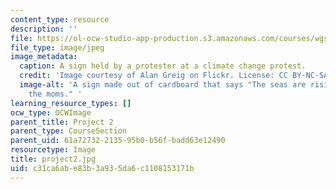 ```yaml
---
content_type: resource
description: ''
file: https://ol-ocw-studio-app-production.s3.amazonaws.com/courses/wgs-700-changing-life-reading-the-intersections-of-gender-race-biology-and-literature-spring-2017/c31ca6abe83b3a935da6c1108153171b_project2.jpg
file_type: image/jpeg
image_metadata:
  caption: A sign held by a protester at a climate change protest.
  credit: 'Image courtesy of Alan Greig on Flickr. License: CC BY-NC-SA'
  image-alt: 'A sign made out of cardboard that says "The seas are rising and so are
    the moms." '
learning_resource_types: []
ocw_type: OCWImage
parent_title: Project 2
parent_type: CourseSection
parent_uid: 61a72732-2135-95b0-b56f-badd63e12490
resourcetype: Image
title: project2.jpg
uid: c31ca6ab-e83b-3a93-5da6-c1108153171b
---
```

